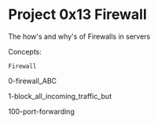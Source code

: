 # Project 0x13 Firewall

The how's and why's of Firewalls in servers

Concepts:

    Firewall


0-firewall_ABC

1-block_all_incoming_traffic_but

100-port-forwarding